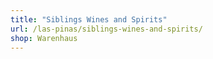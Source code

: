```yaml
---
title: "Siblings Wines and Spirits"
url: /las-pinas/siblings-wines-and-spirits/
shop: Warenhaus
---
```

